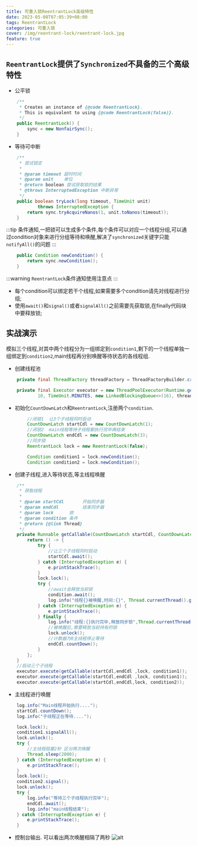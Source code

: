 ```yaml
---
title: 可重入锁ReentrantLock高级特性
date: 2023-05-08T07:05:39+08:00
tags: ReentrantLock
categories: 可重入锁
cover: /img/reentrant-lock/reentrant-lock.jpg
feature: true
---
```


## `ReentrantLock`提供了`Synchronized`不具备的三个高级特性

* 公平锁

```java
    /**
     * Creates an instance of {@code ReentrantLock}.
     * This is equivalent to using {@code ReentrantLock(false)}.
     */
    public ReentrantLock() {
        sync = new NonfairSync(); 
    }
```

* 等待可中断

```java
    /**
     * 尝试锁定
     *
     * @param timeout 超时时间
     * @param unit    单位
     * @return boolean 尝试获取锁的结果
     * @throws InterruptedException 中断异常
     */
    public boolean tryLock(long timeout, TimeUnit unit)
            throws InterruptedException {
        return sync.tryAcquireNanos(1, unit.toNanos(timeout));
    }
```

:::tip
条件通知,一把锁可以生成多个条件,每个条件可以对应一个线程分组,可以通过condition对象来进行分组等待和唤醒,解决了`synchronized`关键字只能`notifyAll()`的问题
:::

```java
    public Condition newCondition() {
        return sync.newCondition();
    }
```

:::warning
`ReentrantLock`条件通知使用注意点
:::

* 每个condition可以绑定若干个线程,如果需要多个condition请先对线程进行分组;
* 使用`await()`和`signal()`或者`signalAll()`之前需要先获取锁,在finally代码块中要释放锁;

## 实战演示

模拟三个线程,对其中两个线程分为一组绑定到`condition1`,剩下的一个线程单独一组绑定到`condition2`,main线程再分别唤醒等待状态的各线程组.

* 创建线程池

```java
    private final ThreadFactory threadFactory = ThreadFactoryBuilder.create().setNamePrefix("test").build();

    private final Executor executor = new ThreadPoolExecutor(Runtime.getRuntime().availableProcessors() + 1, Runtime.getRuntime().availableProcessors() + 1,
            10, TimeUnit.MINUTES, new LinkedBlockingQueue<>(16), threadFactory, new ThreadPoolExecutor.AbortPolicy());
```

* 初始化`CountDownLatch`和`ReentrantLock`,注册两个`condition`.

```java
        //闭锁1  让3个子线程同时启动
        CountDownLatch startCdl = new CountDownLatch(1);
        //闭锁2  main线程等待子线程都执行完毕再结束
        CountDownLatch endCdl = new CountDownLatch(3);
        //同步锁
        ReentrantLock lock = new ReentrantLock(false);

        Condition condition1 = lock.newCondition();
        Condition condition2 = lock.newCondition();
```

* 创建子线程,进入等待状态,等主线程唤醒

```java
    /**
     * 获取线程
     *
     * @param startCdl       开始同步器
     * @param endCdl         结束同步器
     * @param lock      锁
     * @param condition 条件
     * @return {@link Thread}
     */
    private Runnable getCallable(CountDownLatch startCdl, CountDownLatch endCdl, ReentrantLock lock, Condition condition) {
        return () -> {
            try {
                //让三个子线程同时启动
                startCdl.await();
            } catch (InterruptedException e) {
                e.printStackTrace();
            }
            lock.lock();
            try {
                //await会释放当前锁
                condition.await();
                log.info("线程{}被唤醒,时间:{}", Thread.currentThread().getName(),new Date());
            } catch (InterruptedException e) {
                e.printStackTrace();
            } finally {
                log.info("线程:{}执行完毕,释放同步锁",Thread.currentThread().getName());
                //被唤醒后,需要释放当前持有的锁
                lock.unlock();
                //计数器为0主线程停止等待
                endCdl.countDown();
            }
        };
    }
    //启动三个子线程
    executor.execute(getCallable(startCdl,endCdl ,lock, condition1));
    executor.execute(getCallable(startCdl,endCdl ,lock, condition1));
    executor.execute(getCallable(startCdl,endCdl,lock, condition2));
```

* 主线程进行唤醒

```java
    log.info("Main线程开始执行....");
    startCdl.countDown();
    log.info("子线程正在等待....");

    lock.lock();
    condition1.signalAll();
    lock.unlock();
    try {
        //主线程阻塞2秒 区分两次唤醒
        Thread.sleep(2000);
    } catch (InterruptedException e) {
        e.printStackTrace();
    }
    lock.lock();
    condition2.signal();
    lock.unlock();
    try {
        log.info("等待三个子线程执行完毕");
        endCdl.await();
        log.info("main线程结束");
    } catch (InterruptedException e) {
        e.printStackTrace();
    }
```

* 控制台输出. 可以看出两次唤醒相隔了两秒
![alt](/img/reentrant-lock/reentrant-lock-test.png)
